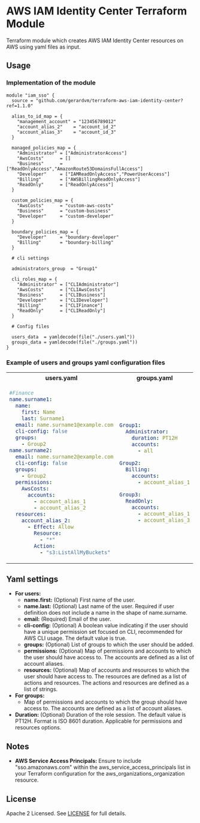 # AWS IAM Identity Center Terraform Module

Terraform module which creates AWS IAM Identity Center resources on AWS using yaml files as input.

## Usage

### Implementation of the module

```hcl
module "iam_sso" {
  source = "github.com/gerardvm/terraform-aws-iam-identity-center?ref=1.1.0"

  alias_to_id_map = {
    "management_account" = "123456789012"
    "account_alias_2"    = "account_id_2"
    "account_alias_3"    = "account_id_3"
  }

  managed_policies_map = {
    "Administrator" = ["AdministratorAccess"]
    "AwsCosts"      = []
    "Business"      = ["ReadOnlyAccess","AmazonRoute53DomainsFullAccess"]
    "Developer"     = ["IAMReadOnlyAccess","PowerUserAccess"]
    "Billing"       = ["AWSBillingReadOnlyAccess"]
    "ReadOnly"      = ["ReadOnlyAccess"]
  }

  custom_policies_map = {
    "AwsCosts"      = "custom-aws-costs"
    "Business"      = "custom-business"
    "Developer"     = "custom-developer"
  }

  boundary_policies_map = {
    "Developer"     = "boundary-developer"
    "Billing"       = "boundary-billing"
  }

  # cli settings

  administrators_group  = "Group1"

  cli_roles_map = {
    "Administrator" = ["CLIAdministrator"]
    "AwsCosts"      = ["CLIAwsCosts"]
    "Business"      = ["CLIBusiness"]
    "Developer"     = ["CLIDeveloper"]
    "Billing"       = ["CLIFinance"]
    "ReadOnly"      = ["CLIReadOnly"]
  }

  # Config files

  users_data  = yamldecode(file("./users.yaml"))
  groups_data = yamldecode(file("./groups.yaml"))
}
```

### Example of users and groups yaml configuration files
<table>
<tr>
<th> users.yaml </th>
<th> groups.yaml </th>
</tr>
<tr>
<td>

```yaml
#Finance
name.surname1:
  name:
    first: Name
    last: Surname1
  email: name.surname1@example.com
  cli-config: false
  groups:
    - Group2
name.surname2:
  email: name.surname2@example.com
  cli-config: false
  groups:
    - Group2
  permissions:
    AwsCosts:
      accounts:
        - account_alias_1
        - account_alias_2
  resources:
    account_alias_2:
      - Effect: Allow
        Resource:
          - "*"
        Action:
          - "s3:ListAllMyBuckets"
```

</td>
<td>

```yaml
Group1:
  Administrator:
    duration: PT12H
    accounts:
      - all

Group2:
  Billing:
    accounts:
      - account_alias_1

Group3:
  ReadOnly:
    accounts:
      - account_alias_1
      - account_alias_3
```


</td>
</tr>
</table>

## Yaml settings

- **For users:**
  - **name.first:** (Optional) First name of the user.
  - **name.last:** (Optional) Last name of the user. Required if user definition does not include a name in the shape of name.surname.
  - **email:** (Required) Email of the user.
  - **cli-config:** (Optional) A boolean value indicating if the user should have a unique permission set focused on CLI, recommended for AWS CLI usage. The default value is true.
  - **groups:** (Optional) List of groups to which the user should be added.
  - **permissions:** (Optional) Map of permissions and accounts to which the user should have access to. The accounts are defined as a list of account aliases.
  - **resources:** (Optional) Map of accounts and resources to which the user should have access to. The resources are defined as a list of actions and resources. The actions and resources are defined as a list of strings.
- **For groups:**
  - Map of permissions and accounts to which the group should have access to. The accounts are defined as a list of account aliases.
- **Duration:** (Optional) Duration of the role session. The default value is PT12H. Format is ISO 8601 duration. Applicable for permissions and resources options.


## Notes

- **AWS Service Access Principals:** Ensure to include "sso.amazonaws.com" within the aws_service_access_principals list in your Terraform configuration for the aws_organizations_organization resource.

## License

Apache 2 Licensed. See [LICENSE](LICENSE) for full details.